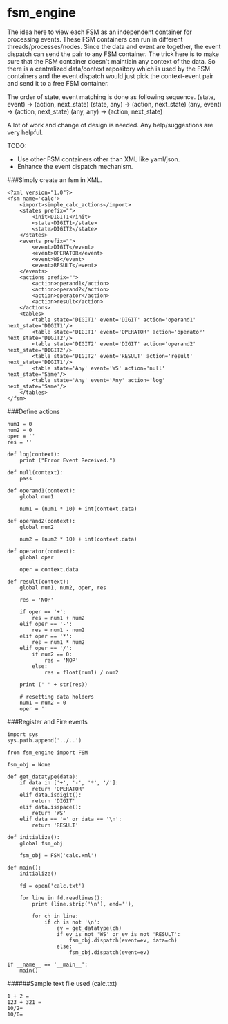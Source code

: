 fsm_engine
==========

The idea here to view each FSM as an independent container for processing events. These FSM containers can run in different threads/processes/nodes. Since the data and event are together, the event dispatch can send the pair to any FSM container. The trick here is to make sure that the FSM container doesn't maintiain any context of the data. So there is a centralized data/context repository which is used by the FSM containers and the event dispatch would just pick the context-event pair and send it to a free FSM container.

The order of state, event matching is done as following sequence.
  (state, event) -> (action, next_state)
  (state, any) -> (action, next_state)
  (any, event) -> (action, next_state)
  (any, any) -> (action, next_state)

A lot of work and change of design is needed. Any help/suggestions are very helpful.

TODO:
* Use other FSM containers other than XML like yaml/json.
* Enhance the event dispatch mechanism.


###Simply create an fsm in XML.
```
<?xml version="1.0"?>
<fsm name='calc'>
    <import>simple_calc_actions</import>
    <states prefix="">
        <init>DIGIT1</init>
        <state>DIGIT1</state>
        <state>DIGIT2</state>
    </states>
    <events prefix="">
        <event>DIGIT</event>
        <event>OPERATOR</event>
        <event>WS</event>
        <event>RESULT</event>
    </events>
    <actions prefix="">
        <action>operand1</action>
        <action>operand2</action>
        <action>operator</action>
        <action>result</action>
    </actions>
    <tables>
        <table state='DIGIT1' event='DIGIT' action='operand1' next_state='DIGIT1'/>
        <table state='DIGIT1' event='OPERATOR' action='operator' next_state='DIGIT2'/>
        <table state='DIGIT2' event='DIGIT' action='operand2' next_state='DIGIT2'/>
        <table state='DIGIT2' event='RESULT' action='result' next_state='DIGIT1'/>
        <table state='Any' event='WS' action='null' next_state='Same'/>
        <table state='Any' event='Any' action='log' next_state='Same'/>
    </tables>
</fsm>
```

###Define actions
```
num1 = 0
num2 = 0
oper = ''
res = ''

def log(context):
    print ("Error Event Received.")

def null(context):
    pass

def operand1(context):
    global num1
    
    num1 = (num1 * 10) + int(context.data)

def operand2(context):
    global num2

    num2 = (num2 * 10) + int(context.data)

def operator(context):
    global oper

    oper = context.data

def result(context):
    global num1, num2, oper, res

    res = 'NOP'

    if oper == '+':
        res = num1 + num2
    elif oper == '-':
        res = num1 - num2
    elif oper == '*':
        res = num1 * num2
    elif oper == '/':
        if num2 == 0:
            res = 'NOP'
        else:
            res = float(num1) / num2

    print (' ' + str(res))

    # resetting data holders
    num1 = num2 = 0
    oper = ''
```

###Register and Fire events
```
import sys
sys.path.append('../..')

from fsm_engine import FSM

fsm_obj = None

def get_datatype(data):
    if data in ['+', '-', '*', '/']:
        return 'OPERATOR'
    elif data.isdigit():
        return 'DIGIT'
    elif data.isspace():
        return 'WS'
    elif data == '=' or data == '\n':
        return 'RESULT'

def initialize():
    global fsm_obj

    fsm_obj = FSM('calc.xml')

def main():
    initialize()

    fd = open('calc.txt')

    for line in fd.readlines():
        print (line.strip('\n'), end=''),

        for ch in line:
            if ch is not '\n':
                ev = get_datatype(ch)
                if ev is not 'WS' or ev is not 'RESULT':
                    fsm_obj.dispatch(event=ev, data=ch)
                else:
                    fsm_obj.dispatch(event=ev)

if __name__ == '__main__':
    main()
```

######Sample text file used (calc.txt)
```
1 + 2 =
123 + 321 =
10/2=
10/0=
```
